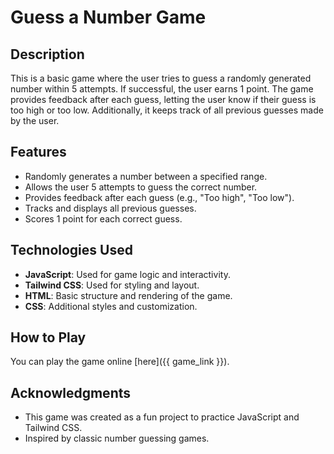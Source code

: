 # Guess a Number Game

## Description
This is a basic game where the user tries to guess a randomly generated number within 5 attempts. If successful, the user earns 1 point. The game provides feedback after each guess, letting the user know if their guess is too high or too low. Additionally, it keeps track of all previous guesses made by the user.


## Features
- Randomly generates a number between a specified range.
- Allows the user 5 attempts to guess the correct number.
- Provides feedback after each guess (e.g., "Too high", "Too low").
- Tracks and displays all previous guesses.
- Scores 1 point for each correct guess.

## Technologies Used
- **JavaScript**: Used for game logic and interactivity.
- **Tailwind CSS**: Used for styling and layout.
- **HTML**: Basic structure and rendering of the game.
- **CSS**: Additional styles and customization.

## How to Play

You can play the game online [here]({{ game_link }}).

## Acknowledgments
- This game was created as a fun project to practice JavaScript and Tailwind CSS.
- Inspired by classic number guessing games.
